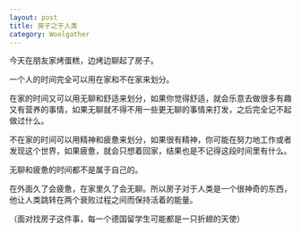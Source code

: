 ```yaml
---
layout: post
title: 房子之于人类
category: Woolgather
---
```


今天在朋友家烤蛋糕，边烤边聊起了房子。  

一个人的时间完全可以用在家和不在家来划分。  

在家的时间又可以用无聊和舒适来划分，如果你觉得舒适，就会乐意去做很多有趣又有营养的事情，如果无聊就不得不用一些更无聊的事情来打发，之后完全记不起做过什么。  

不在家的时间可以用精神和疲惫来划分，如果很有精神，你可能在努力地工作或者发现这个世界，如果疲惫，就会只想着回家，结果也是不记得这段时间里有什么。  

无聊和疲惫的时间都不是属于自己的。  

在外面久了会疲惫，在家里久了会无聊。所以房子对于人类是一个很神奇的东西，他让人类跳转在两个衰败过程之间而保持活着的能量。  

（面对找房子这件事，每一个德国留学生可能都是一只折翅的天使）  


